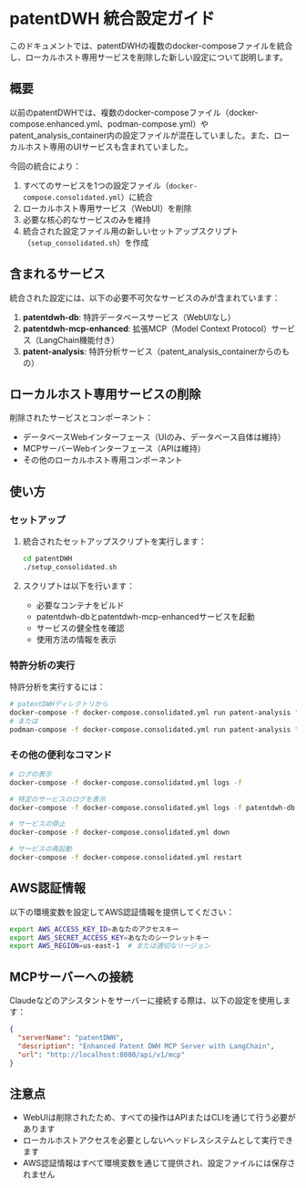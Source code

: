 # patentDWH 統合設定ガイド

このドキュメントでは、patentDWHの複数のdocker-composeファイルを統合し、ローカルホスト専用サービスを削除した新しい設定について説明します。

## 概要

以前のpatentDWHでは、複数のdocker-composeファイル（docker-compose.enhanced.yml、podman-compose.yml）やpatent_analysis_container内の設定ファイルが混在していました。また、ローカルホスト専用のUIサービスも含まれていました。

今回の統合により：

1. すべてのサービスを1つの設定ファイル（`docker-compose.consolidated.yml`）に統合
2. ローカルホスト専用サービス（WebUI）を削除
3. 必要な核心的なサービスのみを維持
4. 統合された設定ファイル用の新しいセットアップスクリプト（`setup_consolidated.sh`）を作成

## 含まれるサービス

統合された設定には、以下の必要不可欠なサービスのみが含まれています：

1. **patentdwh-db**: 特許データベースサービス（WebUIなし）
2. **patentdwh-mcp-enhanced**: 拡張MCP（Model Context Protocol）サービス（LangChain機能付き）
3. **patent-analysis**: 特許分析サービス（patent_analysis_containerからのもの）

## ローカルホスト専用サービスの削除

削除されたサービスとコンポーネント：

- データベースWebインターフェース（UIのみ、データベース自体は維持）
- MCPサーバーWebインターフェース（APIは維持）
- その他のローカルホスト専用コンポーネント

## 使い方

### セットアップ

1. 統合されたセットアップスクリプトを実行します：
   ```bash
   cd patentDWH
   ./setup_consolidated.sh
   ```

2. スクリプトは以下を行います：
   - 必要なコンテナをビルド
   - patentdwh-dbとpatentdwh-mcp-enhancedサービスを起動
   - サービスの健全性を確認
   - 使用方法の情報を表示

### 特許分析の実行

特許分析を実行するには：

```bash
# patentDWHディレクトリから
docker-compose -f docker-compose.consolidated.yml run patent-analysis "トヨタ" inpit
# または
podman-compose -f docker-compose.consolidated.yml run patent-analysis "トヨタ" inpit
```

### その他の便利なコマンド

```bash
# ログの表示
docker-compose -f docker-compose.consolidated.yml logs -f

# 特定のサービスのログを表示
docker-compose -f docker-compose.consolidated.yml logs -f patentdwh-db

# サービスの停止
docker-compose -f docker-compose.consolidated.yml down

# サービスの再起動
docker-compose -f docker-compose.consolidated.yml restart
```

## AWS認証情報

以下の環境変数を設定してAWS認証情報を提供してください：

```bash
export AWS_ACCESS_KEY_ID=あなたのアクセスキー
export AWS_SECRET_ACCESS_KEY=あなたのシークレットキー
export AWS_REGION=us-east-1  # または適切なリージョン
```

## MCPサーバーへの接続

Claudeなどのアシスタントをサーバーに接続する際は、以下の設定を使用します：

```json
{
  "serverName": "patentDWH",
  "description": "Enhanced Patent DWH MCP Server with LangChain",
  "url": "http://localhost:8080/api/v1/mcp"
}
```

## 注意点

- WebUIは削除されたため、すべての操作はAPIまたはCLIを通じて行う必要があります
- ローカルホストアクセスを必要としないヘッドレスシステムとして実行できます
- AWS認証情報はすべて環境変数を通じて提供され、設定ファイルには保存されません

